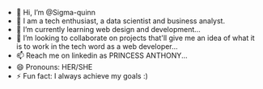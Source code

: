 - 👋 Hi, I’m @Sigma-quinn
- 👀 I am a tech enthusiast, a data scientist and business analyst.
- 🌱 I’m currently learning web design and development...
- 💞️ I’m looking to collaborate on projects that'll give me an idea of what it is to work in the tech word as a web developer...
- 📫 Reach me on linkedin as PRINCESS ANTHONY...
- 😄 Pronouns: HER/SHE
- ⚡ Fun fact: I always achieve my goals :)

<!---
Sigma-quinn/Sigma-quinn is a ✨ special ✨ repository because its `README.md` (this file) appears on your GitHub profile.
You can click the Preview link to take a look at your changes.
--->

